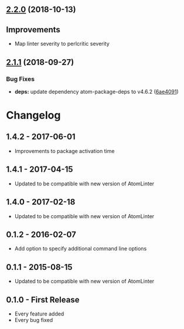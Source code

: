 ## [2.2.0](https://github.com/AtomLinter/atom-linter-perlcritic/compare/v2.1.1...v2.2.0) (2018-10-13)

## Improvements

*   Map linter severity to perlcritic severity

## [2.1.1](https://github.com/AtomLinter/atom-linter-perlcritic/compare/v2.1.0...v2.1.1) (2018-09-27)


### Bug Fixes

* **deps:** update dependency atom-package-deps to v4.6.2 ([6ae4091](https://github.com/AtomLinter/atom-linter-perlcritic/commit/6ae4091))

# Changelog

## 1.4.2 - 2017-06-01

*   Improvements to package activation time

## 1.4.1 - 2017-04-15

*   Updated to be compatible with new version of AtomLinter

## 1.4.0 - 2017-02-18

*   Updated to be compatible with new version of AtomLinter

## 0.1.2 - 2016-02-07

*   Add option to specify additional command line options

## 0.1.1 - 2015-08-15

*   Updated to be compatible with new version of AtomLinter

## 0.1.0 - First Release

*   Every feature added
*   Every bug fixed
